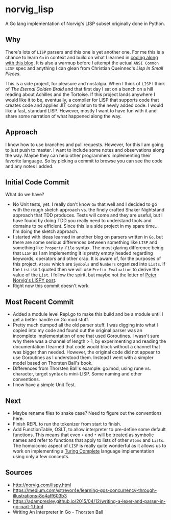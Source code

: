 # norvig_lisp
A Go lang implementation of Norvig's LISP subset originally done in Python.
## Why
There's lots of `LISP` parsers and this one is yet another one.  For me this is a chance to 
learn `Go` in context and build on what I learned in [coding along with this blog](https://adampresley.github.io/2015/04/12/writing-a-lexer-and-parser-in-go-part-1.html).
It is also a warmup before I attempt the actual `ANSI Common LISP` spec and anything I can glean from Christian Queinnec's *Lisp In Small Pieces*.  

This is a side project, for pleasure and nostalgia.  When I think of `LISP` I think of *The Eternal Golden Braid* and that first day I sat on a bench on a hill reading about Achilles and the Tortoise.  If this project lands anywhere I would like it to be, eventually, a compiler for LISP that supports code that creates code and applies JIT compilation to the newly added code.  I would like a fast, standard LISP.  However, mostly I want to have fun with it and share some narration of what happened along the way.

## Approach
I know how to use branches and pull requests.  However, for this I am going to just push to master.  I want to include some notes and observations along the way.  Maybe they can help other programmers implementing their favorite language.  So by picking a commit to browse you can see the code and any notes I added.

## Initial Code Commit 
What do we have?

* No Unit tests, yet.  I really don't know `Go` that well and I decided to go with the rough sketch approach vs. the finely crafted Shaker Nightstand approach that TDD produces.  Tests will come and they are useful, but I have found by doing TDD you really need to understand tools and domains to be efficient.  Since this is a side project in my spare time... I'm doing the sketch approach.
* I started with ideas learned in another blog on parsers written in `Go`, but there are some serious differences between something like `LISP` and something like `Property File` syntax.   The most glaring difference being that `LISP` as I am implementing it is pretty empty headed regarding keywords, operators and other crap.  It is aware of, for the purposes of this project, `Atoms` which are `Symbols` and `Numbers` organized into `Lists`.  If the `List` isn't quoted then we will use `Prefix Evaluation` to derive the value of the `List`. I follow the spirit, but maybe not the letter of [Peter Norvig's LISPY post](http://norvig.com/lispy.html).
* Right now this commit doesn't work.
## Most Recent Commit
* Added a module level Repl.go to make this build and be a module until I get a better handle on Go mod stuff.
* Pretty much dumped all the old parser stuff.  I was digging into what I copied into my code and found out the original parser was an incomplete 
implementation of one that used Goroutines.  I wasn't sure why there was a channel of length > 1, by experimenting and reading the documentation I learned that code would block without a channel that was bigger than needed.  However, the original code did not appear to use Goroutines as I understood them.  Instead I went with a simpler model based on Thorsten Ball's book.  
* Differences from Thorsten Ball's example: go.mod, using rune vs. character, target syntax is mini-LISP.  Some naming and other conventions.
* I now have a simple Unit Test. 
## Next
* Maybe rename files to snake case?  Need to figure out the conventions here.
* Finish REPL to run the tokenizer from start to finish.
* Add FunctionTable, OSLT, to allow interpreter to pre-define some default functions.  This means that even `+` and `*` will be treated as symbolic names and refer to functions that apply to lists of other `Atoms` and `Lists`.  The homoiconic aspect of `LISP` is really quite wonderful as it allows us to work on implementing a [Turing Complete](https://lispcast.com/the-most-important-idea-in-computer-science/) language implementation using only a few concepts.    

## Sources
* http://norvig.com/lispy.html
* https://medium.com/@trevor4e/learning-gos-concurrency-through-illustrations-8c4aff603b3
* https://adampresley.github.io/2015/04/12/writing-a-lexer-and-parser-in-go-part-1.html
* Writing An Interpreter In Go - Thorsten Ball
